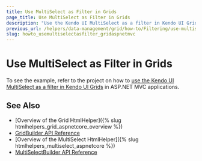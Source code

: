 ```yaml
---
title: Use MultiSelect as Filter in Grids
page_title: Use MultiSelect as Filter in Grids
description: "Use the Kendo UI MultiSelect as a filter in Kendo UI Grids in ASP.NET MVC applications."
previous_url: /helpers/data-management/grid/how-to/Filtering/use-multiselect-filter
slug: howto_usemultiselectasfilter_gridaspnetmvc
---
```


# Use MultiSelect as Filter in Grids

To see the example, refer to the project on how to [use the Kendo UI MultiSelect as a filter in Kendo UI Grids](https://github.com/telerik/ui-for-aspnet-mvc-examples/tree/master/grid/grid-multiselect-filter) in ASP.NET MVC applications.

## See Also

* [Overview of the Grid HtmlHelper]({% slug htmlhelpers_grid_aspnetcore_overview %})
* [GridBuilder API Reference](https://docs.telerik.com/aspnet-mvc/api/Kendo.Mvc.UI.Fluent/GridBuilder)
* [Overview of the MultiSelect HtmlHelper]({% slug htmlhelpers_multiselect_aspnetcore %})
* [MultiSelectBuilder API Reference](https://docs.telerik.com/kendo-ui/aspnet-mvc/api/Kendo.Mvc.UI.Fluent/MultiSelectBuilder)
